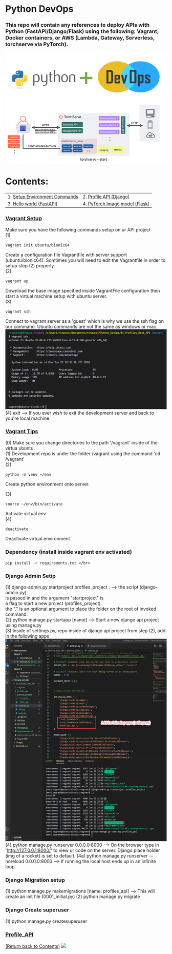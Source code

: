 # Python DevOps

### This repo will contain any references to deploy APIs with Python (FastAPI/Django/Flask) using the following: Vagrant, Docker containers, or AWS (Lambda, Gateway, Serverless, torchserve via PyTorch).

![alt text](https://github.com/rchavezj/Pyhon_DevOps/blob/master/Images/Python_DevOps.PNG)
![alt text](https://github.com/rchavezj/Pyhon_DevOps/blob/master/Images/torchServe.gif)

# Contents:

|                                         |                                |
| --------------------------------------- | ------------------------------ |
| 1. [Setup Environment Commands](#Setup) | 2. [Profile API (Django)](#Profile_API) |
| 3. [Hello world (FastAPI)](#Setup) | 4. [PyTorch Image model (Flask)](#) |

### [Vagrant Setup](#)

Make sure you have the following commands setup on ur API project </br>
(1) 
```console 
vagrant init ubuntu/bionic64
``` 
Create a configuration file Vagrantfile with server support (ubuntu/bionic64). Somtimes you will need to edit the Vagrantfile in order to setup step (2) properly. </br>
(2) 
```console
vagrant up 
``` 
Download the base image specified inside VagrantFile configuration then start a virtual machine setup with ubuntu server. </br>
(3) 
```console 
vagrant ssh
```
Connect to vagrant server as a 'guest' which is why we use the ssh flag on our command. Ubuntu commands are not the same as windows or mac. </br>
![alt text](https://github.com/rchavezj/Pyhon_DevOps/blob/master/Images/vagrantSSH.png) </br>
(4) exit --> If you ever wish to exit the development server and back to you're local machine.

### [Vagrant Tips](#)

(0) Make sure you change directories to the path '/vagrant' inside of the virtua ubuntu. </br>
(1) Development repo is under the folder /vagrant using the command 'cd /vagrant' </br>
(2) 
```console 
python -m venv ~/env
```
Create python environment onto server. </br>

(3) 
```console 
source ~/env/bin/activate
```
Activate virtual env </br>
(4) 
```console 
deactivate
```
Deactivate virtual environment.
</br>

### Dependency (install inside vagrant env activated)
```console 
pip install -r requirements.txt </br>
```
### Django Admin Setip

(1) django-admin.py startproject profiles_project . --> the script (django-admin.py) </br>
is passed in and the argument "startproject" is </br>
a flag to start a new project (profiles_project). </br>
the "." is an optional argument to place the folder on the root of invoked command. </br>
(2) python manage.py startapp [name] --> Start a new django api project using manage.py</br>
(3) Inside of settings.py, repo inside of django api project from step (2), add in the following apps </br>
![alt text](https://github.com/rchavezj/Pyhon_DevOps/blob/master/Images/settings.png)
(4) python manage.py runserver 0.0.0.0:8000 --> On the browser type in 'http://127.0.0.1:8000/' to view ur code on the server. Django place holder (img of a rocket) is set to default.
(4a) python manage.py runserver --noreload 0.0.0.0:8000 --> If running the local host ends up in an infinite loop. 

### Django Migration setup

(1) python manage.py makemigrations [name: profiles_api] --> This will create an init file (0001_initial.py)
(2) python manage.py migrate

### Django Create superuser

(1) python manage.py createsuperuser 

### [Profile_API](#)

[(Return back to Contents)](#Contents)
<img src="#" width="700">
